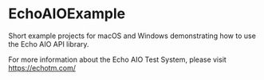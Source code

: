 # EchoAIOExample
 
Short example projects for macOS and Windows demonstrating how to use the Echo AIO API library.

For more information about the Echo AIO Test System, please visit https://echotm.com/
